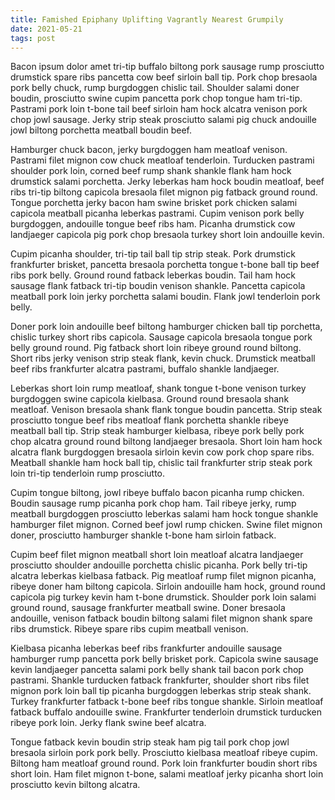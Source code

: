 ```yaml
---
title: Famished Epiphany Uplifting Vagrantly Nearest Grumpily
date: 2021-05-21
tags: post
---
```


Bacon ipsum dolor amet tri-tip buffalo biltong pork sausage rump prosciutto drumstick spare ribs pancetta cow beef sirloin ball tip.  Pork chop bresaola pork belly chuck, rump burgdoggen chislic tail.  Shoulder salami doner boudin, prosciutto swine cupim pancetta pork chop tongue ham tri-tip.  Pastrami pork loin t-bone tail beef sirloin ham hock alcatra venison pork chop jowl sausage.  Jerky strip steak prosciutto salami pig chuck andouille jowl biltong porchetta meatball boudin beef.

Hamburger chuck bacon, jerky burgdoggen ham meatloaf venison.  Pastrami filet mignon cow chuck meatloaf tenderloin.  Turducken pastrami shoulder pork loin, corned beef rump shank shankle flank ham hock drumstick salami porchetta.  Jerky leberkas ham hock boudin meatloaf, beef ribs tri-tip biltong capicola bresaola filet mignon pig fatback ground round.  Tongue porchetta jerky bacon ham swine brisket pork chicken salami capicola meatball picanha leberkas pastrami.  Cupim venison pork belly burgdoggen, andouille tongue beef ribs ham.  Picanha drumstick cow landjaeger capicola pig pork chop bresaola turkey short loin andouille kevin.

Cupim picanha shoulder, tri-tip tail ball tip strip steak.  Pork drumstick frankfurter brisket, pancetta bresaola porchetta tongue t-bone ball tip beef ribs pork belly.  Ground round fatback leberkas boudin.  Tail ham hock sausage flank fatback tri-tip boudin venison shankle.  Pancetta capicola meatball pork loin jerky porchetta salami boudin.  Flank jowl tenderloin pork belly.

Doner pork loin andouille beef biltong hamburger chicken ball tip porchetta, chislic turkey short ribs capicola.  Sausage capicola bresaola tongue pork belly ground round.  Pig fatback short loin ribeye ground round biltong.  Short ribs jerky venison strip steak flank, kevin chuck.  Drumstick meatball beef ribs frankfurter alcatra pastrami, buffalo shankle landjaeger.

Leberkas short loin rump meatloaf, shank tongue t-bone venison turkey burgdoggen swine capicola kielbasa.  Ground round bresaola shank meatloaf.  Venison bresaola shank flank tongue boudin pancetta.  Strip steak prosciutto tongue beef ribs meatloaf flank porchetta shankle ribeye meatball ball tip.  Strip steak hamburger kielbasa, ribeye pork belly pork chop alcatra ground round biltong landjaeger bresaola.  Short loin ham hock alcatra flank burgdoggen bresaola sirloin kevin cow pork chop spare ribs.  Meatball shankle ham hock ball tip, chislic tail frankfurter strip steak pork loin tri-tip tenderloin rump prosciutto.

Cupim tongue biltong, jowl ribeye buffalo bacon picanha rump chicken.  Boudin sausage rump picanha pork chop ham.  Tail ribeye jerky, rump meatball burgdoggen prosciutto leberkas salami ham hock tongue shankle hamburger filet mignon.  Corned beef jowl rump chicken.  Swine filet mignon doner, prosciutto hamburger shankle t-bone ham sirloin fatback.

Cupim beef filet mignon meatball short loin meatloaf alcatra landjaeger prosciutto shoulder andouille porchetta chislic picanha.  Pork belly tri-tip alcatra leberkas kielbasa fatback.  Pig meatloaf rump filet mignon picanha, ribeye doner ham biltong capicola.  Sirloin andouille ham hock, ground round capicola pig turkey kevin ham t-bone drumstick.  Shoulder pork loin salami ground round, sausage frankfurter meatball swine.  Doner bresaola andouille, venison fatback boudin biltong salami filet mignon shank spare ribs drumstick.  Ribeye spare ribs cupim meatball venison.

Kielbasa picanha leberkas beef ribs frankfurter andouille sausage hamburger rump pancetta pork belly brisket pork.  Capicola swine sausage kevin landjaeger pancetta salami pork belly shank tail bacon pork chop pastrami.  Shankle turducken fatback frankfurter, shoulder short ribs filet mignon pork loin ball tip picanha burgdoggen leberkas strip steak shank.  Turkey frankfurter fatback t-bone beef ribs tongue shankle.  Sirloin meatloaf fatback buffalo andouille swine.  Frankfurter tenderloin drumstick turducken ribeye pork loin.  Jerky flank swine beef alcatra.

Tongue fatback kevin boudin strip steak ham pig tail pork chop jowl bresaola sirloin pork pork belly.  Prosciutto kielbasa meatloaf ribeye cupim.  Biltong ham meatloaf ground round.  Pork loin frankfurter boudin short ribs short loin.  Ham filet mignon t-bone, salami meatloaf jerky picanha short loin prosciutto kevin biltong alcatra.